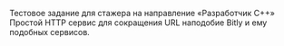Тестовое задание для стажера на направление «Разработчик C++»
Простой HTTP сервис для сокращения URL наподобие Bitly и ему подобных сервисов.
